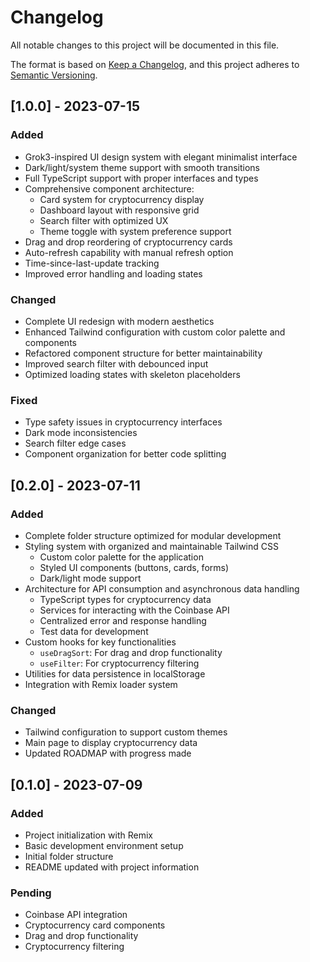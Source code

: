 # Changelog

All notable changes to this project will be documented in this file.

The format is based on [Keep a Changelog](https://keepachangelog.com/en/1.0.0/),
and this project adheres to [Semantic Versioning](https://semver.org/spec/v2.0.0.html).

## [1.0.0] - 2023-07-15

### Added
- Grok3-inspired UI design system with elegant minimalist interface
- Dark/light/system theme support with smooth transitions
- Full TypeScript support with proper interfaces and types
- Comprehensive component architecture:
  - Card system for cryptocurrency display
  - Dashboard layout with responsive grid
  - Search filter with optimized UX
  - Theme toggle with system preference support
- Drag and drop reordering of cryptocurrency cards
- Auto-refresh capability with manual refresh option
- Time-since-last-update tracking
- Improved error handling and loading states

### Changed
- Complete UI redesign with modern aesthetics
- Enhanced Tailwind configuration with custom color palette and components
- Refactored component structure for better maintainability
- Improved search filter with debounced input
- Optimized loading states with skeleton placeholders

### Fixed
- Type safety issues in cryptocurrency interfaces
- Dark mode inconsistencies
- Search filter edge cases
- Component organization for better code splitting

## [0.2.0] - 2023-07-11

### Added
- Complete folder structure optimized for modular development
- Styling system with organized and maintainable Tailwind CSS
  - Custom color palette for the application
  - Styled UI components (buttons, cards, forms)
  - Dark/light mode support
- Architecture for API consumption and asynchronous data handling
  - TypeScript types for cryptocurrency data
  - Services for interacting with the Coinbase API
  - Centralized error and response handling
  - Test data for development
- Custom hooks for key functionalities
  - `useDragSort`: For drag and drop functionality
  - `useFilter`: For cryptocurrency filtering
- Utilities for data persistence in localStorage
- Integration with Remix loader system

### Changed
- Tailwind configuration to support custom themes
- Main page to display cryptocurrency data
- Updated ROADMAP with progress made

## [0.1.0] - 2023-07-09

### Added
- Project initialization with Remix
- Basic development environment setup
- Initial folder structure
- README updated with project information

### Pending
- Coinbase API integration
- Cryptocurrency card components
- Drag and drop functionality
- Cryptocurrency filtering 